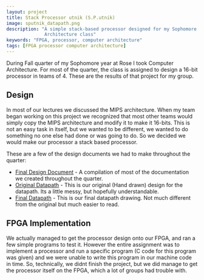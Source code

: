 ```yaml
---
layout: project
title: Stack Processor utnik (S.P.utnik)
image: sputnik_datapath.png
description: "A simple stack-based processor designed for my Sophomore Computer
              Architecture class"
keywords: "FPGA, processor, computer architecture"
tags: [FPGA processor computer architecture]
---
```


During Fall quarter of my Sophomore year at Rose I took Computer Architecture.
For most of the quarter, the class is assigned to design a 16-bit processor in
teams of 4. These are the results of that project for my group.

<!--more-->

## Design

In most of our lectures we discussed the MIPS architecture. When my team began
working on this project we recognized that most other teams would simply copy
the MIPS architecture and modify it to make it 16-bits. This is not an easy task
in itself, but we wanted to be different, we wanted to do something no one else
had done or was going to do. So we decided we would make our processor a stack
based processor.

These are a few of the design documents we had to make throughout the quarter:

  * [Final Design Document](../docs/sputnik.pdf) \- A compilation of most of the documentation we
    created throughout the quarter.
  * [Original Datapath](../img/sputnik_datapath.png) \- This is our original (Hand drawn) design for the
    datapath. Its a little messy, but hopefully understandable.
  * [Final Datapath](../img/datapath.pdf) \- This is our final datapath drawing. Not much
    different from the original but much easier to read.

## FPGA Implementation

We actually managed to get the processor design onto our FPGA, and ran a few
simple programs to test it. However the entire assignment was to implement a
processor and run a specific program (C code for this program was given) and we
were unable to write this program in our machine code in time. So, technically,
we didnt finish the project, but we did manage to get the processor itself on
the FPGA, which a lot of groups had trouble with.
